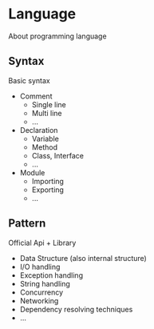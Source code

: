 # Language

About programming language

## Syntax

Basic syntax

- Comment
  - Single line
  - Multi line
  - ...
- Declaration
  - Variable
  - Method
  - Class, Interface
  - ...
- Module
  - Importing
  - Exporting
  - ...

## Pattern

Official Api + Library

- Data Structure (also internal structure)
- I/O handling
- Exception handling
- String handling
- Concurrency
- Networking
- Dependency resolving techniques
- ...
